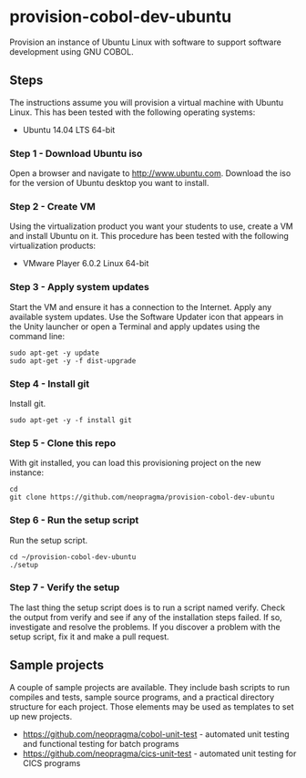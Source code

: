 # provision-cobol-dev-ubuntu

Provision an instance of Ubuntu Linux with software to support software development using GNU COBOL. 

## Steps

The instructions assume you will provision a virtual machine with Ubuntu Linux. This has been tested with the following operating systems:

* Ubuntu 14.04 LTS 64-bit

### Step 1 - Download Ubuntu iso

Open a browser and navigate to http://www.ubuntu.com. Download the iso for the version of Ubuntu desktop you want to install.

### Step 2 - Create VM

Using the virtualization product you want your students to use, create a VM and install Ubuntu on it. This procedure has been tested with the following virtualization products:

* VMware Player 6.0.2 Linux 64-bit

### Step 3 - Apply system updates

Start the VM and ensure it has a connection to the Internet. Apply any available system updates. Use the Software Updater icon that appears in the Unity launcher or open a Terminal and apply updates using the command line:

```shell
sudo apt-get -y update
sudo apt-get -y -f dist-upgrade
```

### Step 4 - Install git

 Install git.

```shell
sudo apt-get -y -f install git
```

### Step 5 - Clone this repo

With git installed, you can load this provisioning project on the new instance:

```shell
cd
git clone https://github.com/neopragma/provision-cobol-dev-ubuntu
```

### Step 6 - Run the setup script

Run the setup script.

```shell
cd ~/provision-cobol-dev-ubuntu
./setup
```

### Step 7 - Verify the setup

The last thing the setup script does is to run a script named verify. Check the output from verify and see if any of the installation steps failed. If so, investigate and resolve the problems. If you discover a problem with the setup script, fix it and make a pull request.

## Sample projects

A couple of sample projects are available. They include bash scripts to run compiles and tests, sample source programs, and a practical directory structure for each project. Those elements may be used as templates to set up new projects.

* https://github.com/neopragma/cobol-unit-test - automated unit testing and functional testing for batch programs
* https://github.com/neopragma/cics-unit-test - automated unit testing for CICS programs








